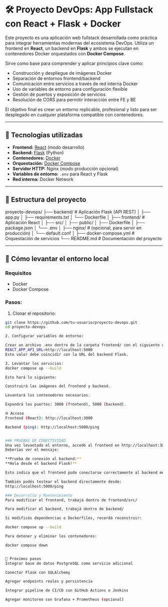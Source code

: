 # 🛠 Proyecto DevOps: App Fullstack con React + Flask + Docker

Este proyecto es una aplicación web fullstack desarrollada como práctica para integrar herramientas modernas del ecosistema DevOps. Utiliza un frontend en **React**, un backend en **Flask** y ambos se ejecutan en contenedores Docker orquestados con **Docker Compose**.

Sirve como base para comprender y aplicar principios clave como:

- Construcción y despliegue de imágenes Docker
- Separación de entornos frontend/backend
- Comunicación entre servicios a través de red interna Docker
- Uso de variables de entorno para configuración flexible
- Gestión de puertos y exposición de servicios
- Resolución de CORS para permitir interacción entre FE y BE

El objetivo final es crear un entorno replicable, profesional y listo para ser desplegado en cualquier plataforma compatible con contenedores.

---

## 🧰 Tecnologías utilizadas

- **Frontend:** [React](https://reactjs.org/) (modo desarrollo)
- **Backend:** [Flask](https://flask.palletsprojects.com/) (Python)
- **Contenedores:** [Docker](https://www.docker.com/)
- **Orquestación:** [Docker Compose](https://docs.docker.com/compose/)
- **Servidor HTTP:** Nginx (modo producción opcional)
- **Variables de entorno:** `.env` para React y Flask
- **Red interna:** Docker Network

---

## 📁 Estructura del proyecto

proyecto-devops/
├── backend/ # Aplicación Flask (API REST)
│ ├── app.py
│ ├── requirements.txt
│ └── Dockerfile
│
├── frontend/ # Aplicación React
│ ├── src/
│ ├── public/
│ ├── Dockerfile
│ ├── package.json
│ └── .env
│
├── nginx/ # (opcional, para servir en producción)
│ └── default.conf
│
├── docker-compose.yml # Orquestación de servicios
└── README.md # Documentación del proyecto

---

## 🚀 Cómo levantar el entorno local

### Requisitos

- Docker
- Docker Compose

### Pasos:

1. Clonar el repositorio:

```bash
git clone https://github.com/tu-usuario/proyecto-devops.git
cd proyecto-devops

2. Configurar variables de entorno:

Crear un archivo .env dentro de la carpeta frontend/ con el siguiente contenido:
REACT_APP_API_URL=http://localhost:5000
Este valor debe coincidir con la URL del backend Flask.

3. Levantar los servicios:
docker compose up --build

Esto hará lo siguiente:

Construirá las imágenes del frontend y backend.

Levantará los contenedores necesarios.

Expondrá los puertos: 3000 (frontend), 5000 (backend).

🌐 Acceso
Frontend (React): http://localhost:3000

Backend (ping): http://localhost:5000/ping


### PRUEBAS DE CONECTIVIDAD
Una vez levantado el entorno, accedé al frontend en http://localhost:3000.
Deberías ver el mensaje:

**Prueba de conexión al backend:**
**Hola desde el backend Flask!**

Esto indica que el frontend pudo conectarse correctamente al backend mediante fetch.

También podés testear el backend directamente desde:
http://localhost:5000/ping

### Desarrollo y Mantenimiento
Para modificar el frontend, trabajá dentro de frontend/src/

Para modificar el backend, trabajá dentro de backend/

Si modificás dependencias o Dockerfiles, recordá reconstruir:

docker compose up --build

Para detener y eliminar los contenedores:

docker compose down


📌 Próximos pasos
Integrar base de datos PostgreSQL como servicio adicional

Conectar Flask con SQLAlchemy

Agregar endpoints reales y persistencia

Integrar pipeline de CI/CD con GitHub Actions o Jenkins

Agregar monitoreo con Grafana + Prometheus (opcional)


 
